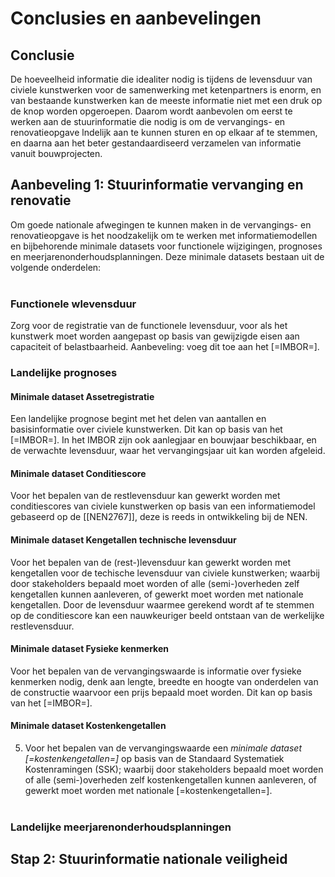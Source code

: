 # Conclusies en aanbevelingen


## Conclusie
De hoeveelheid informatie die idealiter nodig is tijdens de levensduur van civiele kunstwerken voor de samenwerking met ketenpartners is enorm, en van bestaande kunstwerken kan de meeste informatie niet met een druk op de knop worden opgeroepen. Daarom wordt aanbevolen om eerst te werken aan de stuurinformatie die nodig is om de vervangings- en renovatieopgave lndelijk aan te kunnen sturen en op elkaar af te stemmen, en daarna aan het beter gestandaardiseerd verzamelen van informatie vanuit bouwprojecten.

## Aanbeveling 1: Stuurinformatie vervanging en renovatie
Om goede nationale afwegingen te kunnen maken in de vervangings- en renovatieopgave is het noodzakelijk om te werken met informatiemodellen en bijbehorende minimale datasets voor functionele wijzigingen, prognoses en meerjarenonderhoudsplanningen. Deze minimale datasets bestaan uit de volgende onderdelen:
<br><br>

### Functionele wlevensduur
Zorg voor de registratie van de functionele levensduur, voor als het kunstwerk moet worden aangepast op basis van gewijzigde eisen aan capaciteit of belastbaarheid. Aanbeveling: voeg dit toe aan het [=IMBOR=].

### Landelijke prognoses

#### Minimale dataset Assetregistratie 
Een landelijke prognose begint met het delen van aantallen en basisinformatie over civiele kunstwerken. Dit kan op basis van het [=IMBOR=]. In het IMBOR zijn ook aanlegjaar en bouwjaar beschikbaar, en de verwachte levensduur, waar het vervangingsjaar uit kan worden afgeleid. 

#### Minimale dataset Conditiescore 
Voor het bepalen van de restlevensduur kan gewerkt worden met conditiescores van civiele kunstwerken op basis van een informatiemodel gebaseerd op de [[NEN2767]], deze is reeds in ontwikkeling bij de NEN.

#### Minimale dataset Kengetallen technische levensduur
Voor het bepalen van de (rest-)levensduur kan gewerkt worden met kengetallen voor de techische levensduur van civiele kunstwerken; waarbij door stakeholders bepaald moet worden of alle (semi-)overheden zelf kengetallen kunnen aanleveren, of gewerkt moet worden met nationale kengetallen. Door de levensduur waarmee gerekend wordt af te stemmen op de conditiescore kan een nauwkeuriger beeld ontstaan van de werkelijke restlevensduur. 

#### Minimale dataset Fysieke kenmerken
Voor het bepalen van de vervangingswaarde is informatie over fysieke kenmerken nodig, denk aan lengte, breedte en hoogte van onderdelen van de constructie waarvoor een prijs bepaald moet worden. Dit kan op basis van het [=IMBOR=]. 

#### Minimale dataset Kostenkengetallen
5. Voor het bepalen van de vervangingswaarde een <i>minimale dataset [=kostenkengetallen=]</i> op basis van de Standaard Systematiek Kostenramingen (SSK); waarbij door stakeholders bepaald moet worden of alle (semi-)overheden zelf kostenkengetallen kunnen aanleveren, of gewerkt moet worden met nationale [=kostenkengetallen=].<br><br>

### Landelijke meerjarenonderhoudsplanningen


## Stap 2: Stuurinformatie nationale veiligheid



